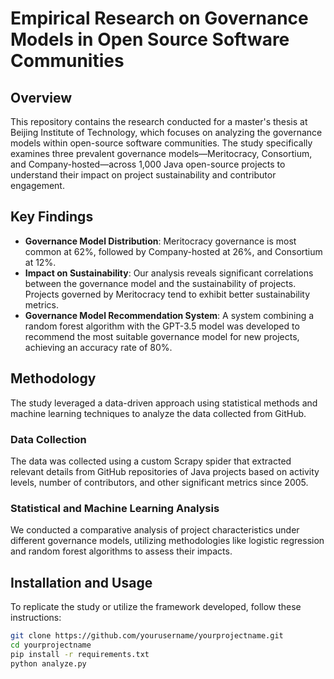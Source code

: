 # Empirical Research on Governance Models in Open Source Software Communities

## Overview
This repository contains the research conducted for a master's thesis at Beijing Institute of Technology, which focuses on analyzing the governance models within open-source software communities. The study specifically examines three prevalent governance models—Meritocracy, Consortium, and Company-hosted—across 1,000 Java open-source projects to understand their impact on project sustainability and contributor engagement.

## Key Findings
- **Governance Model Distribution**: Meritocracy governance is most common at 62%, followed by Company-hosted at 26%, and Consortium at 12%.
- **Impact on Sustainability**: Our analysis reveals significant correlations between the governance model and the sustainability of projects. Projects governed by Meritocracy tend to exhibit better sustainability metrics.
- **Governance Model Recommendation System**: A system combining a random forest algorithm with the GPT-3.5 model was developed to recommend the most suitable governance model for new projects, achieving an accuracy rate of 80%.

## Methodology
The study leveraged a data-driven approach using statistical methods and machine learning techniques to analyze the data collected from GitHub.

### Data Collection
The data was collected using a custom Scrapy spider that extracted relevant details from GitHub repositories of Java projects based on activity levels, number of contributors, and other significant metrics since 2005.

### Statistical and Machine Learning Analysis
We conducted a comparative analysis of project characteristics under different governance models, utilizing methodologies like logistic regression and random forest algorithms to assess their impacts.

## Installation and Usage
To replicate the study or utilize the framework developed, follow these instructions:
```bash
git clone https://github.com/yourusername/yourprojectname.git
cd yourprojectname
pip install -r requirements.txt
python analyze.py
